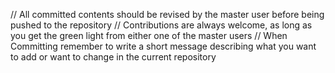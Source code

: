// All committed contents should be revised by the master user before being pushed to the repository
// Contributions are always welcome, as long as you get the green light from either one of the master users
// When Committing remember to write a short message describing what you want to add or want to change in the current repository

